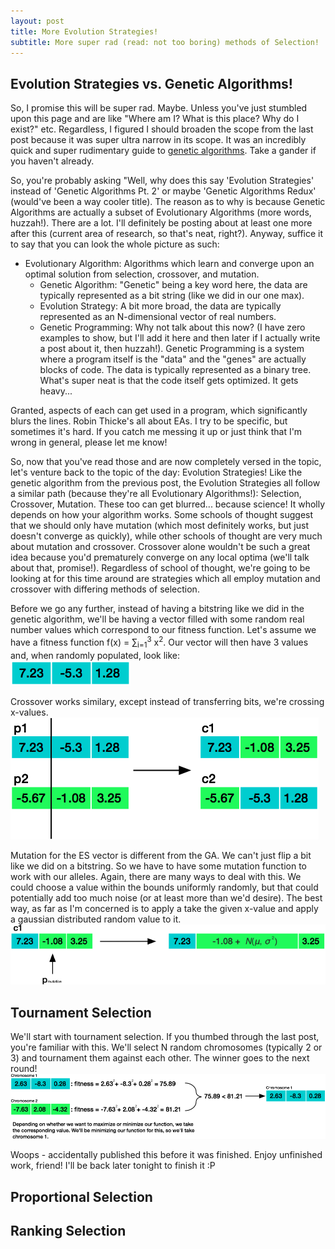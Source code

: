 ```yaml
---
layout: post
title: More Evolution Strategies!
subtitle: More super rad (read: not too boring) methods of Selection!
---
```

## Evolution Strategies vs. Genetic Algorithms! 

So, I promise this will be super rad. Maybe. Unless you've just stumbled upon this page and are like "Where am I? What is this place? Why do I exist?" etc. Regardless, I figured I should broaden the scope from the last post because it was super ultra narrow  in its scope. It was an incredibly quick and super rudimentary guide to [genetic algorithms](http://lanematthewj.github.io/2016-06-14-Genetic-Algorithms/). Take a gander if you haven't already. 

So, you're probably asking "Well, why does this say 'Evolution Strategies' instead of 'Genetic Algorithms Pt. 2' or maybe 'Genetic Algorithms Redux' (would've been a way cooler title). The reason as to why is because Genetic Algorithms are actually a subset of Evolutionary Algorithms (more words, huzzah!). There are a lot. I'll definitely be posting about at least one more after this (current area of research,  so that's neat, right?). Anyway, suffice it to say that you can look the whole picture as such: 
* Evolutionary Algorithm: Algorithms which learn and converge upon an optimal solution from selection, crossover, and mutation. 
  * Genetic Algorithm: "Genetic" being a key word here, the data are typically represented as a bit string (like we did in our one max).
  * Evolution Strategy: A bit more broad, the data are typically represented as an N-dimensional vector of real numbers. 
  * Genetic Programming: Why not talk about this now? (I have zero examples to show, but I'll add it here and then later if I actually write a post about it, then huzzah!). Genetic Programming is a system where a program itself is the "data" and the "genes" are actually blocks of code. The data is typically represented as a binary tree. What's super neat is that the code itself gets optimized. It gets heavy... 

Granted, aspects of each can get used in a program, which significantly blurs the lines. Robin Thicke's all about EAs. I try to be specific, but sometimes it's hard. If you catch me messing it up or just think that I'm wrong in general, please let me know!

So, now that you've read those and are now completely versed in the topic, let's venture back to the topic of the day: Evolution Strategies! Like the genetic algorithm from the previous post, the Evolution Strategies all follow a similar path (because they're all Evolutionary Algorithms!): Selection, Crossover, Mutation.  These too can get blurred... because science! It wholly depends on how your algorithm works. Some schools of thought suggest that we should only have mutation (which most definitely works, but just doesn't converge as quickly), while other schools of thought are very much about mutation and crossover. Crossover alone wouldn't be such a great idea because you'd prematurely converge on any local optima (we'll talk about that, promise!). Regardless of school of thought, we're going to be looking at for this time around are strategies which all employ mutation and crossover with differing methods of selection. 

Before we go any further, instead of having a bitstring like we did in the genetic algorithm, we'll be having a vector filled with some random real number values which correspond to our fitness function. Let's assume we have a fitness function f(x) = ∑<sub>i=1</sub><sup>3</sup> x<sup>2</sup>. Our vector will then have 3 values and, when randomly populated, look like:  
![](/img/geneticalgorithms/Vector.png)

Crossover works similary, except instead of transferring bits, we're crossing x-values. 
![](/img/geneticalgorithms/VectorCrossover.png)

Mutation for the ES vector is different from the GA. We can't just flip a bit like we did on a bitstring. So we have to have some mutation function to work with our alleles. Again, there are many ways to deal with this. We could choose a value within the bounds uniformly randomly, but that could potentially add too much noise (or at least more than we'd desire). The best way, as far as I'm concerned is to apply a take the given x-value and apply a gaussian distributed random value to it. 
![](/img/geneticalgorithms/VectorMutation.png)

## Tournament Selection 
We'll start with tournament selection. If you thumbed through the last post, you're familiar with this. We'll select N random chromosomes (typically 2 or 3) and tournament them against each other. The winner goes to the next round! 
![](/img/geneticalgorithms/TournamentN2.png)


Woops - accidentally published this before it was finished. Enjoy unfinished work, friend! I'll be back later tonight to finish it :P 



## Proportional Selection


## Ranking Selection 



